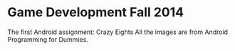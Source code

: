 Game Development
Fall 2014
=================
The first Android assignment: Crazy Eights
All the images are from Android Programming for Dummies.